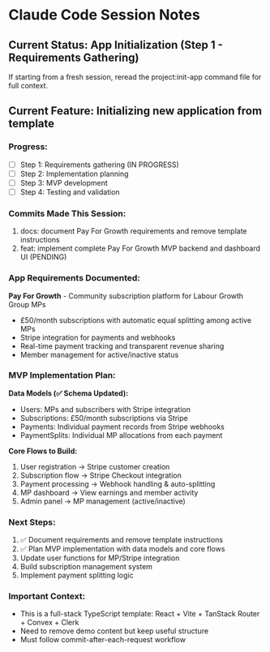 # Claude Code Session Notes

## Current Status: App Initialization (Step 1 - Requirements Gathering)

If starting from a fresh session, reread the project:init-app command file for full context.

## Current Feature: Initializing new application from template

### Progress:
- [ ] Step 1: Requirements gathering (IN PROGRESS)
- [ ] Step 2: Implementation planning  
- [ ] Step 3: MVP development
- [ ] Step 4: Testing and validation

### Commits Made This Session:
1. docs: document Pay For Growth requirements and remove template instructions
2. feat: implement complete Pay For Growth MVP backend and dashboard UI (PENDING)

### App Requirements Documented:
**Pay For Growth** - Community subscription platform for Labour Growth Group MPs
- £50/month subscriptions with automatic equal splitting among active MPs
- Stripe integration for payments and webhooks
- Real-time payment tracking and transparent revenue sharing
- Member management for active/inactive status

### MVP Implementation Plan:

**Data Models (✅ Schema Updated):**
- Users: MPs and subscribers with Stripe integration
- Subscriptions: £50/month subscriptions via Stripe  
- Payments: Individual payment records from Stripe webhooks
- PaymentSplits: Individual MP allocations from each payment

**Core Flows to Build:**
1. User registration → Stripe customer creation
2. Subscription flow → Stripe Checkout integration  
3. Payment processing → Webhook handling & auto-splitting
4. MP dashboard → View earnings and member activity
5. Admin panel → MP management (active/inactive)

### Next Steps:
1. ✅ Document requirements and remove template instructions  
2. ✅ Plan MVP implementation with data models and core flows
3. Update user functions for MP/Stripe integration
4. Build subscription management system
5. Implement payment splitting logic

### Important Context:
- This is a full-stack TypeScript template: React + Vite + TanStack Router + Convex + Clerk
- Need to remove demo content but keep useful structure
- Must follow commit-after-each-request workflow